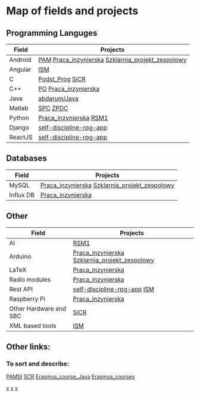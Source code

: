# Map of fields and projects

## Programming Languges
| Field | Projects|
| ------------- | ------------- |
| Android | [PAM](https://github.com/abdarum/PWr/tree/master/bechalor/PAM) [Praca_inzynierska](https://github.com/abdarum/PWr/tree/master/bechalor/Praca_inzynierska) [Szklarnia_projekt_zespolowy](https://github.com/abdarum/Szklarnia_projekt_zespolowy) | 
| Angular | [ISM](https://github.com/abdarum/ISM/tree/master) |
| C | [Podst_Prog](https://github.com/abdarum/PWr/tree/master/bechalor/Podst_Prog) [SiCR](https://github.com/abdarum/PWr/tree/master/bechalor/SiCR) |
| C++ | [PO](https://github.com/abdarum/PWr/tree/master/bechalor/PO) [Praca_inzynierska](https://github.com/abdarum/PWr/tree/master/bechalor/Praca_inzynierska) |
| Java | [abdarum/Java](https://github.com/abdarum/Java) |
| Matlab | [SPC](https://github.com/abdarum/PWr/tree/master/bechalor/SPC) [ZPDC](https://github.com/abdarum/PWr/tree/master/bechalor/ZPDC) |
| Python | [Praca_inzynierska](https://github.com/abdarum/PWr/tree/master/bechalor/Praca_inzynierska) [RSM1](https://github.com/abdarum/RSM1/tree/master) |
| Django | [self-discipline-rpg-app](https://github.com/greencashew/self-discipline-rpg-app/tree/master) |
| ReactJS | [self-discipline-rpg-app](https://github.com/greencashew/self-discipline-rpg-app/tree/master) |

## Databases
| Field | Projects|
| ------------- | ------------- |
| MySQL | [Praca_inzynierska](https://github.com/abdarum/PWr/tree/master/bechalor/Praca_inzynierska) [Szklarnia_projekt_zespolowy](https://github.com/abdarum/Szklarnia_projekt_zespolowy)|
| Influx DB | [Praca_inzynierska](https://github.com/abdarum/PWr/tree/master/bechalor/Praca_inzynierska) |

## Other
| Field | Projects|
| ------------- | ------------- |
| AI | [RSM1](https://github.com/abdarum/RSM1/tree/master) |
| Arduino | [Praca_inzynierska](https://github.com/abdarum/PWr/tree/master/bechalor/Praca_inzynierska) [Szklarnia_projekt_zespolowy](https://github.com/abdarum/Szklarnia_projekt_zespolowy) |
| LaTeX | [Praca_inzynierska](https://github.com/abdarum/PWr/tree/master/bechalor/Praca_inzynierska) |
| Radio modules | [Praca_inzynierska](https://github.com/abdarum/Praca_inzynierska_git/tree/master_degree/Hardware/radio_communication_protocol) |
| Rest API | [self-discipline-rpg-app](https://github.com/greencashew/self-discipline-rpg-app/tree/master) [ISM](https://github.com/abdarum/ISM/tree/master) |
| Raspberry Pi | [Praca_inzynierska](https://github.com/abdarum/PWr/tree/master/bechalor/Praca_inzynierska) |
| Other Hardware and SBC | [SiCR](https://github.com/abdarum/PWr/tree/master/bechalor/SiCR) |
| XML based tools | [ISM](https://github.com/abdarum/ISM/tree/master) |



## Other links:
### To sort and describe:
[PAMSI](https://github.com/abdarum/PWr/tree/master/bechalor/PAMSI)
[SCR](https://github.com/abdarum/PWr/tree/master/bechalor/SCR)
[Erasmus_course_Java](https://github.com/abdarum/Erasmus_course_Java/tree/main)
[Erasmus_courses](https://github.com/abdarum/Erasmus_courses/tree/master)











[x](link)
[x](link)
[x](link)